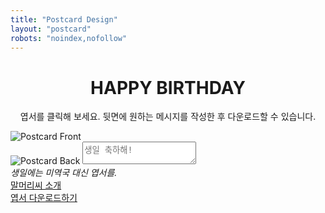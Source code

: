 ```yaml
---
title: "Postcard Design"
layout: "postcard"
robots: "noindex,nofollow"
---
```

<h1 style="text-align:center;">HAPPY BIRTHDAY</h1>
<p style="text-align:center;">엽서를 클릭해 보세요. 뒷면에 원하는 메시지를 작성한 후 다운로드할 수 있습니다.</p>
<div class="postcard-container">
  <div class="postcard" id="postcard">
    <img id="front" src="/images/postcard-2.png" alt="Postcard Front" class="front">
    <div class="back-container" id="back-container">
      <img id="back" src="/images/postcard-back.png" alt="Postcard Back" class="back">
      <textarea id="message" placeholder="생일 축하해!"></textarea>
    </div>
  </div>
  <em class="intro">
    생일에는 미역국 대신 엽서를.
  </em>
  <div class="download-links">
    <a href="https://kangminsuk.com/mal/">말머리씨 소개</a>
    <br>
    <a href="#" id="download-link">엽서 다운로드하기</a>
  </div>
</div>